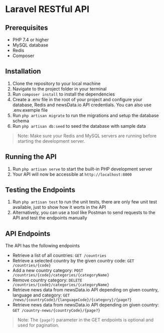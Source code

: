 # Laravel RESTful API

## Prerequisites
- PHP 7.4 or higher
- MySQL database
- Redis
- Composer

## Installation
1. Clone the repository to your local machine
2. Navigate to the project folder in your terminal
3. Run `composer install` to install the dependencies
4. Create a .env file in the root of your project and configure your database, Redis and newsData.io API credentials. You can also use .env.exemple file
5. Run `php artisan migrate` to run the migrations and setup the database schema
6. Run `php artisan db:seed` to seed the database with sample data

> Note: Make sure your Redis and MySQL servers are running before starting the development server.
## Running the API
1. Run `php artisan serve` to start the built-in PHP development server
2. Your API will now be accessible at `http://localhost:8000`

## Testing the Endpoints
1. Run `php artisan test` to run the unit tests, there are only few unit test available, just to show how it worts in the API
2. Alternatively, you can use a tool like Postman to send requests to the API and test the endpoints manually

## API Endpoints
The API has the following endpoints

- Retrieve a list of all countries: `GET /countries`
- Retrieve a selected country by the given country code: `GET /countries/{code}`
- Add a new country category: `POST /countries/{code}/categories/{categoryName}`
- Remove country category: `DELETE /countries/{code}/categories/{categoryName}`
- Retrieve news data from newsData.io API depending on given country, language and category: `GET /news/{countryCode}/{languageCode}/{category}/{page?}`
- Retrieve news data from newsData.io API depending on given country: `GET /country-news/{countryCode}/{page?}` 

> Note: The `{page?}` parameter in the GET endpoints is optional and used for pagination.
